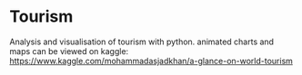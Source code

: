 # Tourism
Analysis and visualisation of tourism with python.
animated charts and maps can be viewed on kaggle: https://www.kaggle.com/mohammadasjadkhan/a-glance-on-world-tourism
